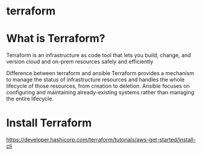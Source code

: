 # terraform

# What is Terraform?
Terraform is an infrastructure as code tool that lets you build, change, and version cloud and on-prem resources safely and efficiently


Difference between terraform and ansible
Terraform provides a mechanism to manage the status of infrastructure resources and handles the whole lifecycle of those resources, from creation to deletion. Ansible focuses on configuring and maintaining already-existing systems rather than managing the entire lifecycle.

# Install Terraform

https://developer.hashicorp.com/terraform/tutorials/aws-get-started/install-cli





